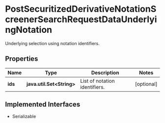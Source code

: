 

# PostSecuritizedDerivativeNotationScreenerSearchRequestDataUnderlyingNotation

Underlying selection using notation identifiers.

## Properties

Name | Type | Description | Notes
------------ | ------------- | ------------- | -------------
**ids** | **java.util.Set&lt;String&gt;** | List of notation identifiers. |  [optional]


## Implemented Interfaces

* Serializable


